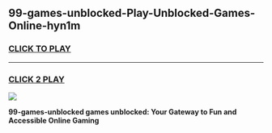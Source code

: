 
## 99-games-unblocked-Play-Unblocked-Games-Online-hyn1m
<h3>
<a href="https://premium76.site?title=99-games-unblocked&ref=24A">CLICK TO PLAY</a></h3>
<hr>

<h3>
<a href="https://premium76.site?title=99-games-unblocked&ref=24A">CLICK 2 PLAY</a>
  
</h3>

<a href="https://premium76.site?title=99-games-unblocked&ref=24A"><img src="https://clearcache.store/games.png"></a>


**99-games-unblocked games unblocked: Your Gateway to Fun and Accessible Online Gaming**
